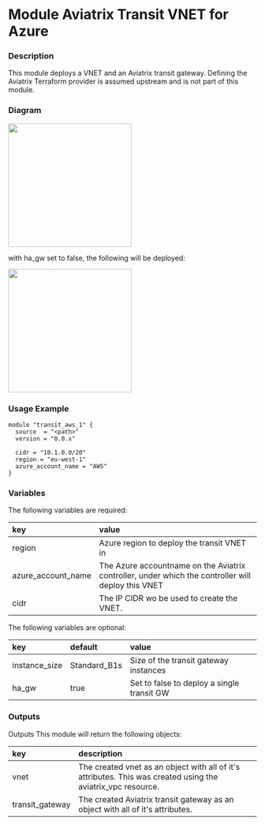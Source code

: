 # Module Aviatrix Transit VNET for Azure

### Description
This module deploys a VNET and an Aviatrix transit gateway. Defining the Aviatrix Terraform provider is assumed upstream and is not part of this module.

### Diagram
<img src="https://dhagens-repository-images-public.s3.eu-central-1.amazonaws.com/terraform-aviatrix-azure-transit/module-aviatrix-transit-vpc-for-azure-ha.png"  height="250">

with ha_gw set to false, the following will be deployed:

<img src="https://dhagens-repository-images-public.s3.eu-central-1.amazonaws.com/terraform-aviatrix-azure-transit/module-aviatrix-transit-vpc-for-azure.png"  height="250">

### Usage Example
```
module "transit_aws_1" {
  source  = "<path>"
  version = "0.0.x"

  cidr = "10.1.0.0/20"
  region = "eu-west-1"
  azure_account_name = "AWS"
}
```

### Variables
The following variables are required:

key | value
:--- | :---
region | Azure region to deploy the transit VNET in
azure_account_name | The Azure accountname on the Aviatrix controller, under which the controller will deploy this VNET
cidr | The IP CIDR wo be used to create the VNET.

The following variables are optional:

key | default | value
:---|:---|:---
instance_size | Standard_B1s | Size of the transit gateway instances
ha_gw | true | Set to false to deploy a single transit GW

### Outputs
Outputs
This module will return the following objects:

key | description
:--- | :---
vnet | The created vnet as an object with all of it's attributes. This was created using the aviatrix_vpc resource.
transit_gateway | The created Aviatrix transit gateway as an object with all of it's attributes.